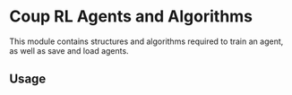 # Coup RL Agents and Algorithms

This module contains structures and algorithms required to train an agent, as well as save and load agents.

## Usage

